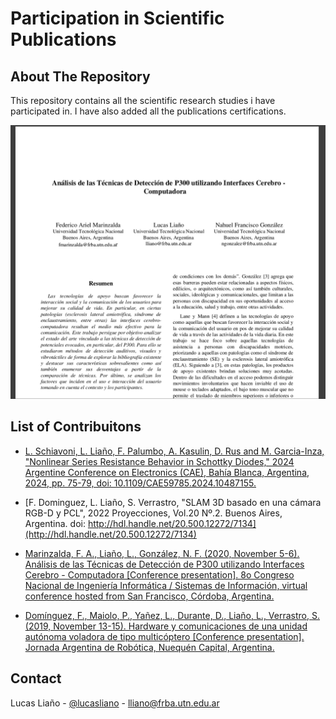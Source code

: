 # Participation in Scientific Publications

<!-- ABOUT THE PROJECT -->
## About The Repository

This repository contains all the scientific research studies i have participated in. I have also added all the publications certifications.

[![Product Name Screen Shot][product-screenshot]](https://github.com/lucasliano/publications/)


<!-- LIST -->
## List of Contribuitons

* [L. Schiavoni, L. Liaño, F. Palumbo, A. Kasulin, D. Rus and M. Garcia-Inza, "Nonlinear Series Resistance Behavior in Schottky Diodes," 2024 Argentine Conference on Electronics (CAE), Bahía Blanca, Argentina, 2024, pp. 75-79, doi: 10.1109/CAE59785.2024.10487155.](https://ieeexplore.ieee.org/document/10487155)

* [F. Dominguez, L. Liaño, S. Verrastro, "SLAM 3D basado en una cámara RGB-D y PCL", 2022 Proyecciones, Vol.20 Nº.2. Buenos Aires, Argentina. doi: http://hdl.handle.net/20.500.12272/7134](http://hdl.handle.net/20.500.12272/7134)

* [Marinzalda, F. A., Liaño, L., González, N. F. (2020, November 5-6). Análisis de las Técnicas de Detección de P300
utilizando Interfaces Cerebro - Computadora \[Conference presentation\]. 8o Congreso Nacional de Ingeniería Informática / Sistemas de Información, virtual conference hosted from San Francisco, Córdoba, Argentina.](https://github.com/lucasliano/publications/blob/main/Papers/An%C3%A1lisis%20de%20las%20T%C3%A9cnicas%20de%20Detecci%C3%B3n%20de%20P300%20utilizando%20Interfaces%20Cerebro%20-Computadora.pdf)

* [Domínguez, F., Maiolo, P., Yañez, L., Durante, D., Liaño, L., Verrastro, S. (2019, November 13-15). Hardware y comunicaciones de una unidad
autónoma voladora de tipo multicóptero \[Conference presentation\]. Jornada Argentina de Robótica, Nuequén Capital, Argentina.](https://github.com/lucasliano/publications/blob/main/Papers/Hardware%20y%20comunicaciones%20de%20una%20unidad%20aut%C3%B3noma%20voladora%20de%20tipo%20multic%C3%B3ptero.pdf)


<!-- CONTACT -->
## Contact

Lucas Liaño - [@lucasliano](https://github.com/lucasliano) - lliano@frba.utn.edu.ar


[product-screenshot]: demo.png
